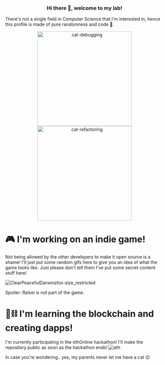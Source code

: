 <div align=center>
  <h3>Hi there 👋, welcome to my lab!</h3>
</div>

There's not a single field in Computer Science that I'm interested in, hence this profile is made of pure randomness and code 🤪.

<div align="center">
  <img src="https://user-images.githubusercontent.com/11707683/133944872-3017017d-74de-491f-84fd-e38ef1724f4b.gif" alt="cat-debugging" width=300 height=300/>
  <img src="https://user-images.githubusercontent.com/11707683/133944767-dea7228b-5c75-4cc2-b01f-80316b863fe8.gif" alt="cat-refactoring" width=300 height=300/>
</div>

# 🎮 I'm working on an indie game!
Not being allowed by the other developers to make it open source is a shame! I'll just put some random gifs here to give you an idea of what the game looks like. Just please don't tell them I've put some secret content stuff here!


![ClearPeacefulDarwinsfox-size_restricted](https://user-images.githubusercontent.com/11707683/133945039-33cdf3d8-b7f2-4b6a-8581-6e9a0eff0d5b.gif)


Spoiler: Ralsei is not part of the game.


# 🚧⛓️ I'm learning the blockchain and creating dapps!

I'm currently participating in the ethOnline hackathon! I'll make the repository public as soon as the hackathon ends!
![eth](https://user-images.githubusercontent.com/11707683/133945147-2e32af8e-03cd-41ec-990b-8fed73721886.gif)




In case you're wondering.. yes, my parents never let me have a cat 😔
<!--
- 🔭 I’m currently working on ...
- 🌱 I’m currently learning ...
- 👯 I’m looking to collaborate on ...
- 🤔 I’m looking for help with ...
- 💬 Ask me about ...
- 📫 How to reach me: ...
- 😄 Pronouns: ...
- ⚡ Fun fact: ...
-->
